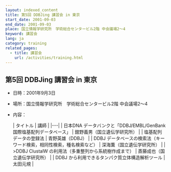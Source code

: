 ```yaml
---
layout: indexed_content
title: 第5回 DDBJing 講習会 in 東京
start_date: 2001-09-03
end_date: 2001-09-03
place: 国立情報学研究所　学術総合センタービル2階 中会議場2～4
keyword: 講習会
lang: ja
category: training
related_pages:
  - title: 講習会
    url: /activities/training.html
---
```


## 第5回 DDBJing 講習会 in 東京  <a name="5"></a>

-   日時：2001年9月3日
-   場所：国立情報学研究所　学術総合センタービル2階 中会議場2～4
-   内容：

    | タイトル | 講師 |
    |---|
    | 日本DNA データバンクと「DDBJ/EMBL/GenBank 国際塩基配列データベース」 | 舘野義男（国立遺伝学研究所） |
    | 塩基配列データの登録法 | 青野英雄（DDBJ） |
    | DDBJ データベースの検索法（キーワード検索，相同性検索，種名検索など） | 深海薫（国立遺伝学研究所）   |
    | &gt;DDBJ ClustalW の利用法（多重整列から系統樹作成まで） | 斎藤成也（国立遺伝学研究所） |
    | DDBJ から利用できるタンパク質立体構造解析ツール | 太田元規 |
